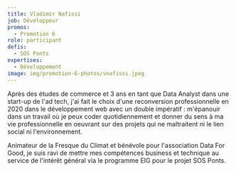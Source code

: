 ```yaml
---
title: Vladimir Nafissi
job: Développeur
promos:
  - Promotion 6
role: participant
defis:
  - SOS Ponts
expertises:
  - Développement
image: img/promotion-6-photos/vnafissi.jpeg
---
```


Après des études de commerce et 3 ans en tant que Data Analyst dans une start-up de l'ad tech, j'ai fait le choix d'une reconversion professionnelle en 2020 dans le développement web avec un double impératif : m'épanouir dans un travail où je peux coder quotidiennement et donner du sens à ma vie professionnelle en oeuvrant sur des projets qui ne maltraitent ni le lien social ni l'environnement.

Animateur de la Fresque du Climat et bénévole pour l'association Data For Good, je suis ravi de mettre mes compétences business et technique au service de l'intérêt général via le programme EIG pour le projet SOS Ponts.
